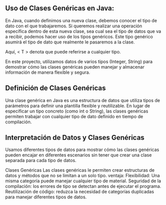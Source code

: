 Uso de Clases Genéricas en Java:
------------------------------------------------
En Java, cuando definimos una nueva clase, debemos conocer el tipo de dato con el que trabajaremos. Si queremos realizar una operación específica dentro de esta nueva clase, sea cual sea el tipo de datos que va a recibir, podemos hacer uso de los tipos genéricos. Este tipo genérico asumirá el tipo de dato que realmente le pasaremos a la clase.

Aquí, < T > denota que puede referirse a cualquier tipo.

En este proyecto, utilizamos datos de varios tipos (Integer, String) para demostrar cómo las clases genéricas pueden manejar y almacenar información de manera flexible y segura.


Definición de Clases Genéricas
-------------------------------------------------
Una clase genérica en Java es una estructura de datos que utiliza tipos de parámetros para definir una plantilla flexible y reutilizable. En lugar de especificar un tipo concreto (como int o String), las clases genéricas permiten trabajar con cualquier tipo de dato definido en tiempo de compilación.

Interpretación de Datos y Clases Genéricas
------------------------------------------------
Usamos diferentes tipos de datos para mostrar cómo las clases genéricas pueden encajar en diferentes escenarios sin tener que crear una clase separada para cada tipo de datos.

Clases Genéricas
Las clases genéricas le permiten crear estructuras de datos y métodos que no se limitan a un solo tipo. 
ventaja:
Flexibilidad: Una misma categoría puede manejar cualquier tipo de material. Seguridad de la compilación: los errores de tipo se detectan antes de ejecutar el programa. 
Reutilización de código: reduzca la necesidad de categorías duplicadas para manejar diferentes tipos de datos.